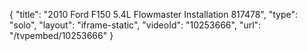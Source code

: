 {
    "title": "2010 Ford F150 5.4L Flowmaster Installation 817478",
    "type": "solo",
    "layout": "iframe-static",
    "videoId": "10253666",
    "url": "\/tvpembed\/10253666"
}